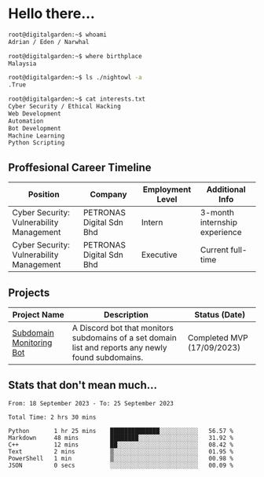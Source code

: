 # Hello there...

```bash
root@digitalgarden:~$ whoami
Adrian / Eden / Narwhal

root@digitalgarden:~$ where birthplace
Malaysia

root@digitalgarden:~$ ls ./nightowl -a
.True

root@digitalgarden:~$ cat interests.txt
Cyber Security / Ethical Hacking
Web Development
Automation
Bot Development
Machine Learning
Python Scripting
```

## Proffesional Career Timeline

|Position|Company|Employment Level|Additional Info|
|-------------|---------------------------------------------------------------|----|-----|
|Cyber Security: Vulnerability Management | PETRONAS Digital Sdn Bhd |Intern| 3-month internship experience |
|Cyber Security: Vulnerability Management | PETRONAS Digital Sdn Bhd |Executive|Current full-time|

## Projects

| Project Name | Description | Status (Date) |
|--------------|-------------|---------------|
|[Subdomain Monitoring Bot](https://github.com/edenfrey/subdomain-monitor)|A Discord bot that monitors subdomains of a set domain list and reports any newly found subdomains.|Completed MVP (17/09/2023)|

## Stats that don't mean much...

<!--START_SECTION:waka-->

```all_time
From: 18 September 2023 - To: 25 September 2023

Total Time: 2 hrs 30 mins

Python       1 hr 25 mins    ██████████████░░░░░░░░░░░   56.57 %
Markdown     48 mins         ████████░░░░░░░░░░░░░░░░░   31.92 %
C++          12 mins         ██░░░░░░░░░░░░░░░░░░░░░░░   08.42 %
Text         2 mins          ▒░░░░░░░░░░░░░░░░░░░░░░░░   01.95 %
PowerShell   1 min           ▒░░░░░░░░░░░░░░░░░░░░░░░░   00.98 %
JSON         0 secs          ░░░░░░░░░░░░░░░░░░░░░░░░░   00.09 %
```

<!--END_SECTION:waka-->
